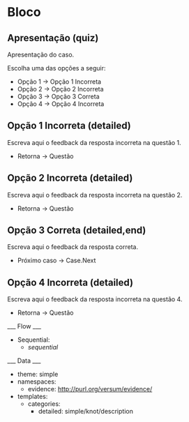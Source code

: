 Bloco
=====

## Apresentação (quiz)

Apresentação do caso.

Escolha uma das opções a seguir:

* Opção 1 -> Opção 1 Incorreta
* Opção 2 -> Opção 2 Incorreta
* Opção 3 -> Opção 3 Correta
* Opção 4 -> Opção 4 Incorreta

## Opção 1 Incorreta (detailed)

Escreva aqui o feedback da resposta incorreta na questão 1.

* Retorna -> Questão

## Opção 2 Incorreta (detailed)

Escreva aqui o feedback da resposta incorreta na questão 2.

* Retorna -> Questão

## Opção 3 Correta (detailed,end)

Escreva aqui o feedback da resposta correta.

* Próximo caso -> Case.Next

## Opção 4 Incorreta (detailed)

Escreva aqui o feedback da resposta incorreta na questão 4.

* Retorna -> Questão

___ Flow ___

* Sequential:
  * _sequential_

___ Data ___

* theme: simple
* namespaces:
  * evidence: http://purl.org/versum/evidence/
* templates:
  * categories:
    * detailed: simple/knot/description